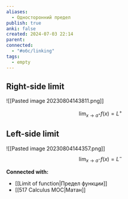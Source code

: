 ```yaml
---
aliases:
  - Односторонний предел
publish: true
anki: false
created: 2024-07-03 22:14
parent: 
connected:
  - "#обс/linking"
tags:
  - empty
---
```



## Right-side limit
![[Pasted image 20230804143811.png]]

$$
\lim_{x \to a^+} f(x) = L^+
$$


## Left-side limit
![[Pasted image 20230804144357.png]]
$$
\lim_{x \to a^-} f(x) = L^-
$$










**Connected with:**
- [[Limit of function|Предел функции]]
- [[517 Сalculus MOC|Матан]]

